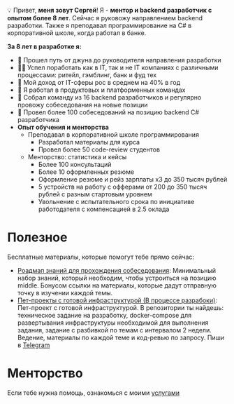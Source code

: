 💡 Привет, **меня зовут Сергей**!
Я -  **ментор и backend разработчик с опытом более 8 лет**. Сейчас я руковожу направлением backend разработки.
Также я преподавал программирование на C# в корпоративной школе, когда работал в банке.

**За 8 лет в разработке я:**
- 🚀 Прошел путь от джуна до руководителя направления разработки
- 👨‍💻 Успел поработать как в IT, так и не IT компаниях с различными процессами: ритейл, гэмблинг, банк и фуд тех
- 💸 Мой доход от IT-сферы рос в среднем на 40% в год
- 👏 Я работал в продуктовых и платформенных командах
- 👫 Собрал команду из 16 backend разработчиков и регулярно провожу собеседования на новые позиции
- 👥 Провел более 100 собеседований на позицию backend C# разработчика
- **Опыт обучения и менторства**
	- Преподавал в корпоративной школе программирования
	    - Разработал материалы для курса
	    - Провел более 50 code-review студентов
	- Менторство: статистика и кейсы
	    - Более 100 консультаций
	    - Более 10 оформленных резюме
	    - Оформление резюме и рейз зарплаты x3 до 350 тысяч рублей
	    - 5 устройств на работу с офферами от 200 до 350 тысяч рублей с разным стартовым уровнем 
	    - Увольнение с испытательного срока по инициативе работодателя с компенсацией в 2.5 оклада

# Полезное

Бесплатные материалы, которые помогут тебе прямо сейчас:
-  [Роадмап знаний для прохождения собеседования](https://github.com/nazarovsa-mentorship/aspnet-developer-interview-roadmap): Минимальный набор знаний, который необходим, чтобы устроиться на позицию middle. Бонусом ссылки на материалы, которые дадут отправную точку в изучении каждой темы.
-  [Пет-проекты с готовой инфраструктурой (В процессе разрабоки)](https://github.com/nazarovsa-mentorship/pet-projects): Пет-проект с готовой инфраструктурой. В репозитории ты найдешь: техническое задание на разработку, docker-compose для развертывания инфраструктуры необходимой для выполнения задания, задание с разбивкой по темам с интервалом 2 недели. Ведение, материалы по каждой теме и код-ревью по запросу. Пиши в [Telegram](https://t.me/sanazarov) 

# Менторство

Если тебе нужна помощь, ознакомься с моими [услугами](https:/devdad.com)
